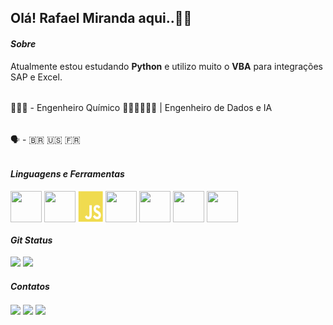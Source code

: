 ## Olá! Rafael Miranda aqui..🖐🏼
<div>
<h4><i>Sobre</i></h4>
Atualmente estou estudando <b>Python</b> e utilizo muito o <b>VBA</b> para integrações SAP e Excel.
<h6></h6>
👨🏼‍🎓 - Engenheiro Químico 👷🏼‍♂️👨🏼‍🔬 | Engenheiro de Dados e IA
<h6></h6>
🗣 - 🇧🇷 🇺🇸 🇫🇷  
<h6></h6>
<h4><i>Linguagens e Ferramentas</i></h4>
<div style="diplay: inline_blocks">
  <img align="center" height="50" width="50" src="https://cdn.jsdelivr.net/gh/devicons/devicon/icons/html5/html5-original-wordmark.svg"/>
  <img align="center" height="50" width="50" src="https://cdn.jsdelivr.net/gh/devicons/devicon/icons/css3/css3-original-wordmark.svg"/>
  <img align="center" height="50" width="40" src="https://raw.githubusercontent.com/devicons/devicon/master/icons/javascript/javascript-plain.svg"/>
  <img align="center" height="50" width="50" src="https://cdn.jsdelivr.net/gh/devicons/devicon/icons/python/python-original-wordmark.svg"/>
  <img align="center" height="50" width="50" src="https://cdn.jsdelivr.net/gh/devicons/devicon/icons/jupyter/jupyter-original-wordmark.svg"/>
  <img align="center" height="50" width="50" src="https://cdn.jsdelivr.net/gh/devicons/devicon/icons/visualstudio/visualstudio-plain.svg"/>
  <img align="center" height="50" width="50" src="https://cdn.jsdelivr.net/gh/devicons/devicon/icons/pycharm/pycharm-original-wordmark.svg" />
</div>
<h4><i>Git Status</i></h4>
<div>
<img height="150em" src="https://github-readme-stats.vercel.app/api?username=rafa84&show_icons=true&theme=gotham&include_all_commits=true&count_private=true">
<img height="150em" src="https://github-readme-stats.vercel.app/api/top-langs/?username=rafa84&layout=compact&langs_count=20&theme=gotham">  
</div>
  <h4><i>Contatos</i></h4>
  <div>
  <a href = "mailto:rafael.mirandaeq@gmail.com"><img align="center" img src="https://upload.wikimedia.org/wikipedia/commons/thumb/7/7e/Gmail_icon_%282020%29.svg/512px-Gmail_icon_%282020%29.svg.png" target="_Blank" height="30"></a>
  <a href = "https://www.linkedin.com/in/miranda-rafael" target="_blank"><img align="center" img src="https://cdn.jsdelivr.net/gh/devicons/devicon/icons/linkedin/linkedin-original.svg" target="_blank" height="30"></a> 
  <a href = "https://www.kaggle.com/rafa84miranda"><img align="center" img src="https://www.vectorlogo.zone/logos/kaggle/kaggle-icon.svg" target="_blank" height="30"></a>
</div>
